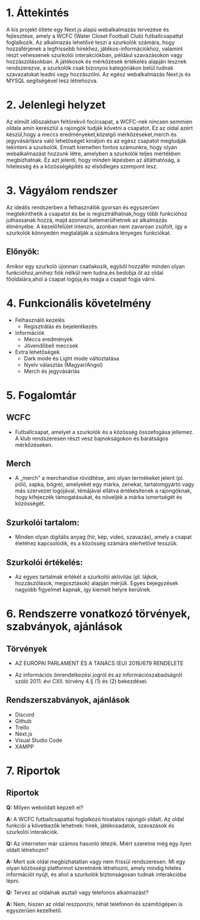 # 1. Áttekintés
A kis projekt ötlete egy Next.js alapú webalkalmazás tervezése és fejlesztése, amely a WCFC (Water Closet Football Club) futballcsapattal foglalkozik. Az alkalmazás lehetővé teszi a szurkolók számára, hogy hozzáférjenek a legfrissebb hírekhez, játékos-információkhoz, valamint részt vehessenek szurkolói interakciókban, például szavazásokon vagy hozzászólásokban. A játékosok és mérkőzések értékelés alapján lesznek rendszerezve, a szurkolók csak bizonyos kategóriákon belül tudnak szavazatokat leadni vagy hozzászólni.
Az egész webalkalmazás Next.js és MYSQL segítségével lesz létrehozva.

# 2. Jelenlegi helyzet
Az elmúlt időszakban feltörekvő focicsapat, a WCFC-nek nincsen semmien oldala amin keresztül a rajongók tudják követni a csapatot. Ez az oldal azért készül,hogy a meccs eredményeket,közelgő mérkőzéseket,merch és jegyvásárlásra való lehetőséget kináljon és az egész csapatot megtudják tekinteni a szurkolók. Emiatt kiemelten fontos számunkra, hogy olyan webalkalmazást hozzunk létre, amelyben a szurkolók teljes mértékben megbízhatnak. Ez azt jelenti, hogy minden lépésben az átláthatóság, a hitelesség és a közösségépítés az elsődleges szempont lesz.

# 3. Vágyálom rendszer
Az ideális rendszerben a felhasználók gyorsan és egyszerűen megtekinthetik a csapatot és be is regisztrálhatnak,hogy több funkcióhoz juthassanak hozzá, majd azonnal belemerülhetnek az alkalmazás élményébe. A kezelőfelület intenzív, azonban nem zavaróan zsúfolt, így a szurkolók könnyedén megtalálják a számukra lényeges funkciókat.

## Előnyök: 
Amikor egy szurkoló újonnan csatlakozik, egyből hozzáfér minden olyan funkcióhoz,amihez fiók nélkül nem tudna,és bedobja őt az oldal főoldalára,ahol a csapat logója,és maga a csapat fogja várni.

# 4. Funkcionális követelmény
- Felhasználó kezelés
    - Regisztrálás és bejelentkezés.
- Információk
    - Meccs eredmények
    - Jövendőbeli meccsek
- Extra lehetőségek
    - Dark mode és Light mode változtatása
    - Nyelv választás (Magyar/Angol)
    - Merch és jegyvásárlás    

# 5. Fogalomtár
## WCFC
- Futballcsapat, amelyet a szurkolók és a közösség összefogása jellemez. A klub rendszeresen részt vesz bajnokságokon és barátságos mérkőzéseken.
## Merch
- A „merch” a merchandise rövidítése, ami olyan termékeket jelent (pl. póló, sapka, bögre), amelyeket egy márka, zenekar, tartalomgyártó vagy más szervezet logójával, témájával ellátva értékesítenek a rajongóknak, hogy kifejezzék támogatásukat, és növeljék a márka ismertségét és közösségét. 
## Szurkolói tartalom:
- Minden olyan digitális anyag (hír, kép, videó, szavazás), amely a csapat életéhez kapcsolódik, és a közösség számára elérhetővé tesszük.
## Szurkolói értékelés:
- Az egyes tartalmak értékét a szurkolói aktivitás (pl. lájkok, hozzászólások, megosztások) alapján mérjük. Egyes bejegyzések nagyobb figyelmet kapnak, így kiemelt helyre kerülnek.

# 6. Rendszerre vonatkozó törvények, szabványok, ajánlások
## Törvények
- AZ EURÓPAI PARLAMENT ÉS A TANÁCS (EU) 2016/679 RENDELETE

- Az információs önrendelkezési jogról és az információszabadságról szóló 2011. évi CXII. törvény 4.§ (1) és (2) bekezdései.

## Rendszerszabványok, ajánlások
- Discord
- Github
- Trello
- Next.js
- Visual Studio Code
- XAMPP


# 7. Riportok

## Riportok
**Q:** Milyen weboldalt képzelt el?

**A:** A WCFC futballcsapattal foglalkozó hivatalos rajongói oldalt. Az oldal funkciói a következők lehetnek: hírek, játékosadatok, szavazások és szurkolói interakciók.

**Q:** Az interneten már számos hasonló létezik. Miért szeretne még egy ilyen oldalt létrehozni? 

**A:** Mert sok oldal megbízhatatlan vagy nem frissül rendszeresen. Mi egy olyan közösségi platformot szeretnénk létrehozni, amely mindig hiteles információt nyújt, és ahol a szurkolók biztonságosan tudnak interakcióba lépni.

**Q:** Tervez az oldalnak asztali vagy telefonos alkalmazást?

**A:** Nem, hiszen az oldal reszponzív, tehát telefonon és számítógépen is egyszerűen kezelhető.